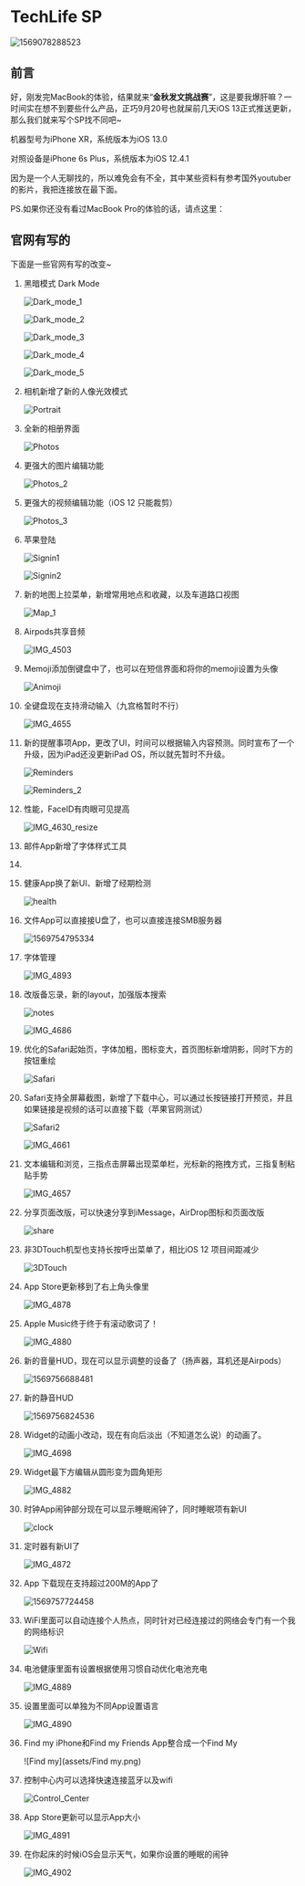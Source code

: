 # TechLife SP

![1569078288523](assets/1569078288523.png)

## 前言

好，刚发完MacBook的体验，结果就来“**金秋发文挑战赛**”，这是要我爆肝嘛？一时间实在想不到要些什么产品，正巧9月20号也就屎前几天iOS 13正式推送更新，那么我们就来写个SP找不同吧~

机器型号为iPhone XR，系统版本为iOS 13.0

对照设备是iPhone 6s Plus，系统版本为iOS 12.4.1

因为是一个人无聊找的，所以难免会有不全，其中某些资料有参考国外youtuber的影片，我把连接放在最下面。

PS.如果你还没有看过MacBook Pro的体验的话，请点这里：



## 官网有写的

下面是一些官网有写的改变~

1. 黑暗模式 Dark Mode

   ![Dark_mode_1](assets/Dark_mode_1.png)

   ![Dark_mode_2](assets/Dark_mode_2.png)

   ![Dark_mode_3](assets/Dark_mode_3.png)

   ![Dark_mode_4](assets/Dark_mode_4.png)
   
   ![Dark_mode_5](assets/Dark_mode_5.png)

2. 相机新增了新的人像光效模式

   ![Portrait](assets/Portrait.png)

3. 全新的相册界面

   ![Photos](assets/Photos.png)
   
4. 更强大的图片编辑功能
  
   ![Photos_2](assets/Photos_2.png)
   
5. 更强大的视频编辑功能（iOS 12 只能裁剪）

   ![Photos_3](assets/Photos_3.png)

6. 苹果登陆

   ![Signin1](assets/Signin1.png)

   ![Signin2](assets/Signin2.png)

   

7. 新的地图上拉菜单，新增常用地点和收藏，以及车道路口视图

   ![Map_1](assets/Map_1.png)

8. Airpods共享音频

   ![IMG_4503](assets/IMG_4503.PNG)

9. Memoji添加倒键盘中了，也可以在短信界面和将你的memoji设置为头像

   ![Animoji](assets/Animoji.png)

10. 全键盘现在支持滑动输入（九宫格暂时不行）

    ![IMG_4655](assets/IMG_4655.PNG)

11. 新的提醒事项App，更改了UI，时间可以根据输入内容预测。同时宣布了一个升级，因为iPad还没更新iPad OS，所以就先暂时不升级。

    ![Reminders](assets/Reminders.png)

    ![Reminders_2](assets/Reminders_2.png)

12. 性能，FaceID有肉眼可见提高

    ![IMG_4630_resize](assets/IMG_4630_resize.png)

13. 邮件App新增了字体样式工具

14. 

15. 健康App换了新UI、新增了经期检测

    ![health](assets/health.png)

16. 文件App可以直接接U盘了，也可以直接连接SMB服务器

    ![1569754795334](assets/1569754795334.png)

17. 字体管理

    ![IMG_4893](assets/IMG_4893.PNG)

18. 改版备忘录，新的layout，加强版本搜索

    ![notes](assets/notes.png)

    ![IMG_4686](assets/IMG_4686.PNG)

19. 优化的Safari起始页，字体加粗，图标变大，首页图标新增阴影，同时下方的按钮重绘

    ![Safari](assets/Safari.png)

20. Safari支持全屏幕截图，新增了下载中心，可以通过长按链接打开预览，并且如果链接是视频的话可以直接下载（苹果官网测试）

    ![Safari2](assets/Safari2.png)

    ![IMG_4661](assets/IMG_4661.PNG)

21. 文本编辑和浏览，三指点击屏幕出现菜单栏，光标新的拖拽方式，三指复制粘贴手势

    ![IMG_4657](assets/IMG_4657.PNG)

22. 分享页面改版，可以快速分享到iMessage，AirDrop图标和页面改版

    ![share](assets/share.png)

23. 非3DTouch机型也支持长按呼出菜单了，相比iOS 12 项目间距减少

    ![3DTouch](assets/3DTouch.png)

24. App Store更新移到了右上角头像里

    ![IMG_4878](assets/IMG_4878.PNG)

25. Apple Music终于终于有滚动歌词了！

    ![IMG_4880](assets/IMG_4880.PNG)

26. 新的音量HUD，现在可以显示调整的设备了（扬声器，耳机还是Airpods）

    ![1569756688481](assets/1569756688481.png)

27. 新的静音HUD

    ![1569756824536](assets/1569756824536.png)

28. Widget的动画小改动，现在有向后淡出（不知道怎么说）的动画了。

    ![IMG_4698](assets/IMG_4698.PNG)

29. Widget最下方编辑从圆形变为圆角矩形

    ![IMG_4882](assets/IMG_4882.PNG)

30. 时钟App闹钟部分现在可以显示睡眠闹钟了，同时睡眠项有新UI

    ![clock](assets/clock.png)

31. 定时器有新UI了

    ![IMG_4872](assets/IMG_4872.PNG)

32. App 下载现在支持超过200M的App了

    ![1569757724458](assets/1569757724458.png)

33. WiFi里面可以自动连接个人热点，同时针对已经连接过的网络会专门有一个我的网络标识

    ![Wifi](assets/Wifi.png)

34. 电池健康里面有设置根据使用习惯自动优化电池充电

    ![IMG_4889](assets/IMG_4889.PNG)

35. 设置里面可以单独为不同App设置语言

    ![IMG_4890](assets/IMG_4890.PNG)

36. Find my iPhone和Find my Friends App整合成一个Find My

    ![Find my](assets/Find my.png)

37. 控制中心内可以选择快速连接蓝牙以及wifi

    ![Control_Center](assets/Control_Center.png)

38. App Store更新可以显示App大小

    ![IMG_4891](Untitled.assets/IMG_4891.PNG)

39. 在你起床的时候iOS会显示天气，如果你设置的睡眠的闹钟

       

    ![IMG_4902](Untitled.assets/IMG_4902.PNG)



